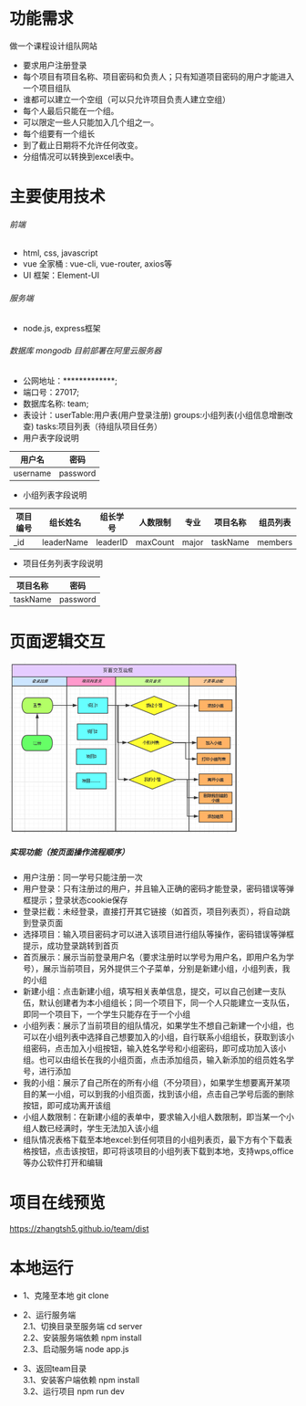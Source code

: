 # 功能需求
做一个课程设计组队网站
- 要求用户注册登录
- 每个项目有项目名称、项目密码和负责人；只有知道项目密码的用户才能进入一个项目组队
- 谁都可以建立一个空组（可以只允许项目负责人建立空组）
- 每个人最后只能在一个组。
- 可以限定一些人只能加入几个组之一。
- 每个组要有一个组长
- 到了截止日期将不允许任何改变。
- 分组情况可以转换到excel表中。
# 主要使用技术
###### 前端

 - html, css, javascript
 - vue 全家桶 : vue-cli, vue-router, axios等
 - UI 框架：Element-UI
 

###### 服务端 
- node.js, express框架

###### 数据库 mongodb 目前部署在阿里云服务器
- 公网地址：*************; 
- 端口号：27017;
- 数据库名称: team;
- 表设计：userTable:用户表(用户登录注册)  groups:小组列表(小组信息增删改查) tasks:项目列表（待组队项目任务）
- 用户表字段说明

用户名 | 密码
 ---- | ------  
 username | password 
 
- 小组列表字段说明



项目编号 | 组长姓名  | 组长学号  | 人数限制  | 专业  | 项目名称 | 组员列表
 ---- | ----- | ----- | ----- | ----- | ----- | ------  
 _id | leaderName  | leaderID | maxCount | major | taskName | members 
 
 
 - 项目任务列表字段说明
 
 项目名称 | 密码
 ---- | ------  
 taskName | password 



# 页面逻辑交互


<img src="https://github.com/zhangtsh5/team/blob/master/src/assets/pages/logic.png" width="80%" />

##### 实现功能（按页面操作流程顺序）

- 用户注册：同一学号只能注册一次
- 用户登录：只有注册过的用户，并且输入正确的密码才能登录，密码错误等弹框提示；登录状态cookie保存
- 登录拦截：未经登录，直接打开其它链接（如首页，项目列表页），将自动跳到登录页面
- 选择项目：输入项目密码才可以进入该项目进行组队等操作，密码错误等弹框提示，成功登录跳转到首页
- 首页展示：展示当前登录用户名（要求注册时以学号为用户名，即用户名为学号），展示当前项目，另外提供三个子菜单，分别是新建小组，小组列表，我的小组
- 新建小组：点击新建小组，填写相关表单信息，提交，可以自己创建一支队伍，默认创建者为本小组组长；同一个项目下，同一个人只能建立一支队伍，即同一个项目下，一个学生只能存在于一个小组
- 小组列表：展示了当前项目的组队情况，如果学生不想自己新建一个小组，也可以在小组列表中选择自己想要加入的小组，自行联系小组组长，获取到该小组密码，点击加入小组按钮，输入姓名学号和小组密码，即可成功加入该小组。也可以由组长在我的小组页面，点击添加组员，输入新添加的组员姓名学号，进行添加
- 我的小组：展示了自己所在的所有小组（不分项目），如果学生想要离开某项目的某一小组，可以到我的小组页面，找到该小组，点击自己学号后面的删除按钮，即可成功离开该组
- 小组人数限制：在新建小组的表单中，要求输入小组人数限制，即当某一个小组人数已经满时，学生无法加入该小组
- 组队情况表格下载至本地excel:到任何项目的小组列表页，最下方有个下载表格按钮，点击该按钮，即可将该项目的小组列表下载到本地，支持wps,office等办公软件打开和编辑




# 项目在线预览
https://zhangtsh5.github.io/team/dist


# 本地运行
- 1、克隆至本地 git clone
- 2、运行服务端 <br />
  2.1、切换目录至服务端 cd server <br />
  2.2、安装服务端依赖 npm install <br />
  2.3、启动服务端 node app.js <br />
 
- 3、返回team目录 <br />
  3.1、安装客户端依赖 npm install <br />
  3.2、运行项目 npm run dev <br />



